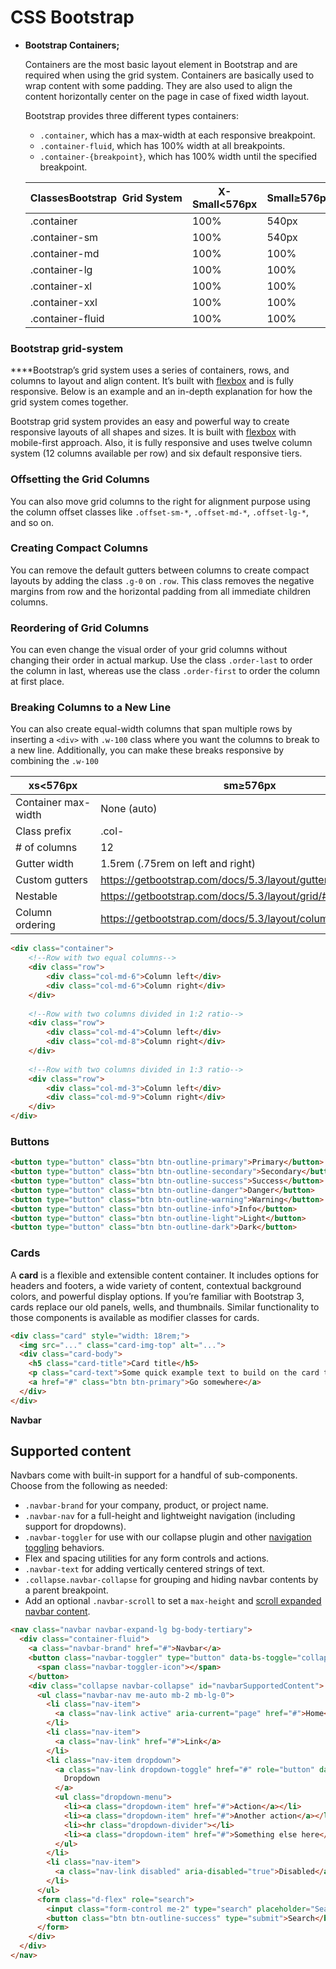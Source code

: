 # CSS Bootstrap

- **Bootstrap Containers;**
    
    Containers are the most basic layout element in Bootstrap and are required when using the grid system. Containers are basically used to wrap content with some padding. They are also used to align the content horizontally center on the page in case of fixed width layout.
    
    Bootstrap provides three different types containers:
    
    - `.container`, which has a max-width at each responsive breakpoint.
    - `.container-fluid`, which has 100% width at all breakpoints.
    - `.container-{breakpoint}`, which has 100% width until the specified breakpoint.
    
    | ClassesBootstrap  Grid System | X-Small<576px | Small≥576px | Medium≥768px | Large≥992px | X-Large≥1200px | XX-Large≥1400px |
    | --- | --- | --- | --- | --- | --- | --- |
    | .container | 100% | 540px | 720px | 960px | 1140px | 1320px |
    | .container-sm | 100% | 540px | 720px | 960px | 1140px | 1320px |
    | .container-md | 100% | 100% | 720px | 960px | 1140px | 1320px |
    | .container-lg | 100% | 100% | 100% | 960px | 1140px | 1320px |
    | .container-xl | 100% | 100% | 100% | 100% | 1140px | 1320px |
    | .container-xxl | 100% | 100% | 100% | 100% | 100% | 1320px |
    | .container-fluid | 100% | 100% | 100% | 100% | 100% | 100% |

### **Bootstrap grid-system**

 ****Bootstrap’s grid system uses a series of containers, rows, and columns to layout and align content. It’s built with [flexbox](https://developer.mozilla.org/en-US/docs/Web/CSS/CSS_Flexible_Box_Layout/Basic_Concepts_of_Flexbox) and is fully responsive. Below is an example and an in-depth explanation for how the grid system comes together.

Bootstrap grid system provides an easy and powerful way to create responsive layouts of all shapes and sizes. It is built with [flexbox](https://www.tutorialrepublic.com/css-tutorial/css3-flexible-box-layouts.php) with mobile-first approach. Also, it is fully responsive and uses twelve column system (12 columns available per row) and six default responsive tiers.

### **Offsetting the Grid Columns**

You can also move grid columns to the right for alignment purpose using the column offset classes like `.offset-sm-*`, `.offset-md-*`, `.offset-lg-*`, and so on.

### **Creating Compact Columns**

You can remove the default gutters between columns to create compact layouts by adding the class `.g-0` on `.row`. This class removes the negative margins from row and the horizontal padding from all immediate children columns.

### **Reordering of Grid Columns**

You can even change the visual order of your grid columns without changing their order in actual markup. Use the class `.order-last` to order the column in last, whereas use the class `.order-first` to order the column at first place.

### **Breaking Columns to a New Line**

You can also create equal-width columns that span multiple rows by inserting a `<div>` with `.w-100` class where you want the columns to break to a new line. Additionally, you can make these breaks responsive by combining the `.w-100`

| xs<576px | sm≥576px | md≥768px | lg≥992px | xl≥1200px | xxl≥1400px |
| --- | --- | --- | --- | --- | --- |
| Container max-width | None (auto) | 540px | 720px | 960px | 1140px |
| Class prefix | .col- | .col-sm- | .col-md- | .col-lg- | .col-xl- |
| # of columns | 12 |  |  |  |  |
| Gutter width | 1.5rem (.75rem on left and right) |  |  |  |  |
| Custom gutters | https://getbootstrap.com/docs/5.3/layout/gutters/ |  |  |  |  |
| Nestable | https://getbootstrap.com/docs/5.3/layout/grid/#nesting |  |  |  |  |
| Column ordering | https://getbootstrap.com/docs/5.3/layout/columns/#reordering |  |  |  |  |

```html
<div class="container">
    <!--Row with two equal columns-->
    <div class="row">
        <div class="col-md-6">Column left</div>
        <div class="col-md-6">Column right</div>
    </div>
    
    <!--Row with two columns divided in 1:2 ratio-->
    <div class="row">
        <div class="col-md-4">Column left</div>
        <div class="col-md-8">Column right</div>
    </div>
    
    <!--Row with two columns divided in 1:3 ratio-->
    <div class="row">
        <div class="col-md-3">Column left</div>
        <div class="col-md-9">Column right</div>
    </div>
</div>
```

### ****Buttons****

```html
<button type="button" class="btn btn-outline-primary">Primary</button>
<button type="button" class="btn btn-outline-secondary">Secondary</button>
<button type="button" class="btn btn-outline-success">Success</button>
<button type="button" class="btn btn-outline-danger">Danger</button>
<button type="button" class="btn btn-outline-warning">Warning</button>
<button type="button" class="btn btn-outline-info">Info</button>
<button type="button" class="btn btn-outline-light">Light</button>
<button type="button" class="btn btn-outline-dark">Dark</button>
```

### Cards

A **card** is a flexible and extensible content container. It includes options for headers and footers, a wide variety of content, contextual background colors, and powerful display options. If you’re familiar with Bootstrap 3, cards replace our old panels, wells, and thumbnails. Similar functionality to those components is available as modifier classes for cards.

```html
<div class="card" style="width: 18rem;">
  <img src="..." class="card-img-top" alt="...">
  <div class="card-body">
    <h5 class="card-title">Card title</h5>
    <p class="card-text">Some quick example text to build on the card title and make up the bulk of the card's content.</p>
    <a href="#" class="btn btn-primary">Go somewhere</a>
  </div>
</div>
```

****Navbar****

## **Supported content**

Navbars come with built-in support for a handful of sub-components. Choose from the following as needed:

- `.navbar-brand` for your company, product, or project name.
- `.navbar-nav` for a full-height and lightweight navigation (including support for dropdowns).
- `.navbar-toggler` for use with our collapse plugin and other [navigation toggling](https://getbootstrap.com/docs/5.3/components/navbar/#responsive-behaviors) behaviors.
- Flex and spacing utilities for any form controls and actions.
- `.navbar-text` for adding vertically centered strings of text.
- `.collapse.navbar-collapse` for grouping and hiding navbar contents by a parent breakpoint.
- Add an optional `.navbar-scroll` to set a `max-height` and [scroll expanded navbar content](https://getbootstrap.com/docs/5.3/components/navbar/#scrolling).

```html
<nav class="navbar navbar-expand-lg bg-body-tertiary">
  <div class="container-fluid">
    <a class="navbar-brand" href="#">Navbar</a>
    <button class="navbar-toggler" type="button" data-bs-toggle="collapse" data-bs-target="#navbarSupportedContent" aria-controls="navbarSupportedContent" aria-expanded="false" aria-label="Toggle navigation">
      <span class="navbar-toggler-icon"></span>
    </button>
    <div class="collapse navbar-collapse" id="navbarSupportedContent">
      <ul class="navbar-nav me-auto mb-2 mb-lg-0">
        <li class="nav-item">
          <a class="nav-link active" aria-current="page" href="#">Home</a>
        </li>
        <li class="nav-item">
          <a class="nav-link" href="#">Link</a>
        </li>
        <li class="nav-item dropdown">
          <a class="nav-link dropdown-toggle" href="#" role="button" data-bs-toggle="dropdown" aria-expanded="false">
            Dropdown
          </a>
          <ul class="dropdown-menu">
            <li><a class="dropdown-item" href="#">Action</a></li>
            <li><a class="dropdown-item" href="#">Another action</a></li>
            <li><hr class="dropdown-divider"></li>
            <li><a class="dropdown-item" href="#">Something else here</a></li>
          </ul>
        </li>
        <li class="nav-item">
          <a class="nav-link disabled" aria-disabled="true">Disabled</a>
        </li>
      </ul>
      <form class="d-flex" role="search">
        <input class="form-control me-2" type="search" placeholder="Search" aria-label="Search">
        <button class="btn btn-outline-success" type="submit">Search</button>
      </form>
    </div>
  </div>
</nav>
```